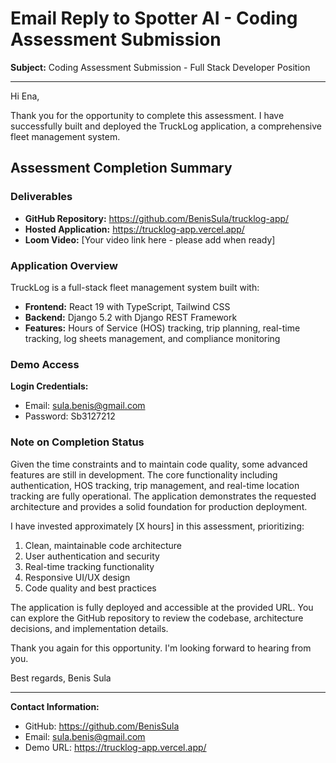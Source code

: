 # Email Reply to Spotter AI - Coding Assessment Submission

**Subject:** Coding Assessment Submission - Full Stack Developer Position

---

Hi Ena,

Thank you for the opportunity to complete this assessment. I have successfully built and deployed the TruckLog application, a comprehensive fleet management system.

## Assessment Completion Summary

### Deliverables
- **GitHub Repository:** https://github.com/BenisSula/trucklog-app/
- **Hosted Application:** https://trucklog-app.vercel.app/
- **Loom Video:** [Your video link here - please add when ready]

### Application Overview
TruckLog is a full-stack fleet management system built with:
- **Frontend:** React 19 with TypeScript, Tailwind CSS
- **Backend:** Django 5.2 with Django REST Framework
- **Features:** Hours of Service (HOS) tracking, trip planning, real-time tracking, log sheets management, and compliance monitoring

### Demo Access
**Login Credentials:**
- Email: sula.benis@gmail.com
- Password: Sb3127212

### Note on Completion Status
Given the time constraints and to maintain code quality, some advanced features are still in development. The core functionality including authentication, HOS tracking, trip management, and real-time location tracking are fully operational. The application demonstrates the requested architecture and provides a solid foundation for production deployment.

I have invested approximately [X hours] in this assessment, prioritizing:
1. Clean, maintainable code architecture
2. User authentication and security
3. Real-time tracking functionality
4. Responsive UI/UX design
5. Code quality and best practices

The application is fully deployed and accessible at the provided URL. You can explore the GitHub repository to review the codebase, architecture decisions, and implementation details.

Thank you again for this opportunity. I'm looking forward to hearing from you.

Best regards,
Benis Sula

---

**Contact Information:**
- GitHub: https://github.com/BenisSula
- Email: sula.benis@gmail.com
- Demo URL: https://trucklog-app.vercel.app/

